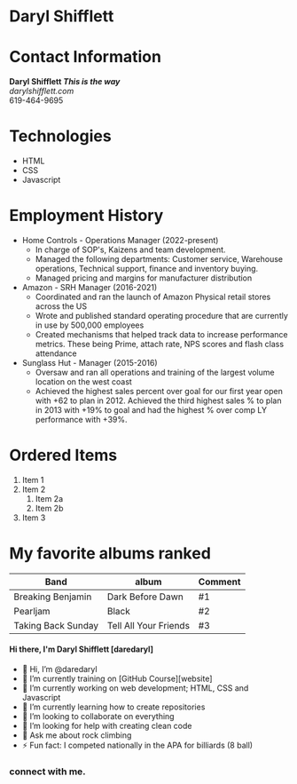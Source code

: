 # Daryl Shifflett

# Contact Information
**Daryl Shifflett _This is the way_**<br/>
*darylshifflett.com*<br/>
619-464-9695
# Technologies
- HTML
- CSS
- Javascript

# Employment History
* Home Controls - Operations Manager (2022-present)
  * In charge of SOP's, Kaizens and team development.
  * Managed the following departments: Customer service, Warehouse operations, Technical support, finance and inventory buying.
  * Managed pricing and margins for manufacturer distribution
* Amazon - SRH Manager (2016-2021)
  * Coordinated and ran the launch of Amazon Physical retail stores across the US
  * Wrote and published standard operating procedure that are currently in use by 500,000 employees
  * Created mechanisms that helped track data to increase performance metrics. These being Prime, attach rate, NPS scores and flash class attendance
* Sunglass Hut - Manager (2015-2016)
  * Oversaw and ran all operations and training of the largest volume location on the west coast
  * Achieved the highest sales percent over goal for our first year open with +62 to plan in 2012. Achieved the third highest sales % to plan in 2013 with +19% to goal and had the highest % over comp LY performance with +39%.

    
# Ordered Items
1. Item 1
1. Item 2
   1. Item 2a
   1. Item 2b
1. Item 3
   
# My favorite albums ranked
Band | album | Comment
------|-----|--------
 Breaking Benjamin| Dark Before Dawn | #1
 Pearljam | Black | #2
 Taking Back Sunday | Tell All Your Friends | #3

#### Hi there, I'm Daryl Shifflett [daredaryl]
- 👋 Hi, I’m @daredaryl
- 🌱 I’m currently training on [GitHub Course][website]
- 🔭 I’m currently working on web development; HTML, CSS and Javascript
- 🌱 I’m currently learning how to create repositories
- 👯 I’m looking to collaborate on everything
- 🤔 I’m looking for help with creating clean code
- 💬 Ask me about rock climbing
- ⚡ Fun fact: I competed nationally in the APA for billiards (8 ball)
### connect with me.


